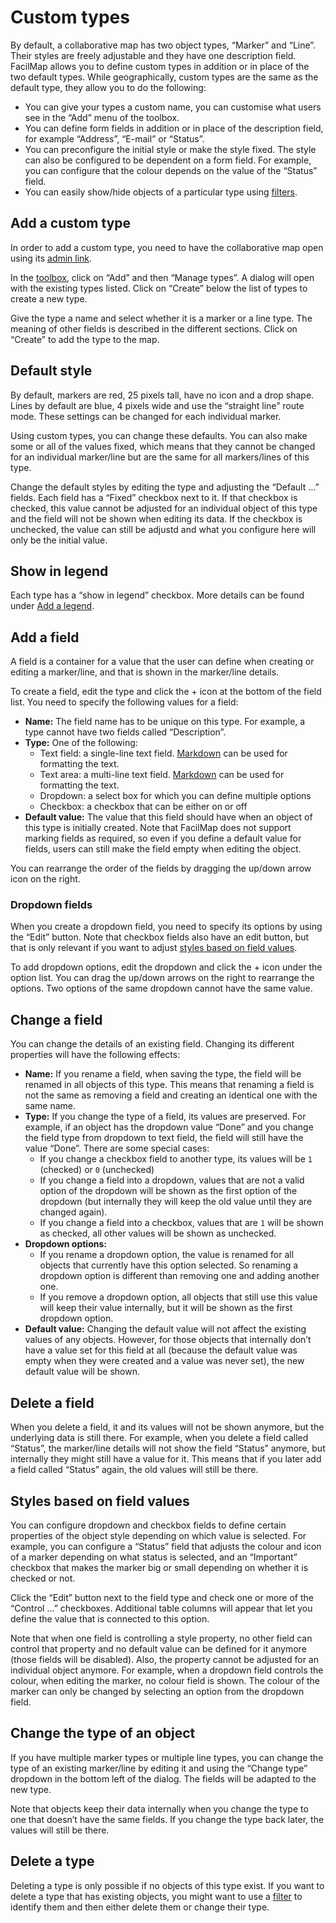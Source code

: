 # Custom types

By default, a collaborative map has two object types, “Marker” and “Line”. Their styles are freely adjustable and they have one description field. FacilMap allows you to define custom types in addition or in place of the two default types. While geographically, custom types are the same as the default type, they allow you to do the following:
* You can give your types a custom name, you can customise what users see in the “Add” menu of the toolbox.
* You can define form fields in addition or in place of the description field, for example “Address”, “E-mail” or “Status”.
* You can preconfigure the initial style or make the style fixed. The style can also be configured to be dependent on a form field. For example, you can configure that the colour depends on the value of the “Status” field.
* You can easily show/hide objects of a particular type using [filters](../filters/).

## Add a custom type

In order to add a custom type, you need to have the collaborative map open using its [admin link](../collaborative/#urls).

In the [toolbox](../ui/#toolbox), click on “Add” and then “Manage types”. A dialog will open with the existing types listed. Click on “Create” below the list of types to create a new type.

Give the type a name and select whether it is a marker or a line type. The meaning of other fields is described in the different sections. Click on “Create” to add the type to the map.

## Default style

By default, markers are red, 25 pixels tall, have no icon and a drop shape. Lines by default are blue, 4 pixels wide and use the “straight line” route mode. These settings can be changed for each individual marker.

Using custom types, you can change these defaults. You can also make some or all of the values fixed, which means that they cannot be changed for an individual marker/line but are the same for all markers/lines of this type.

Change the default styles by editing the type and adjusting the “Default …” fields. Each field has a “Fixed” checkbox next to it. If that checkbox is checked, this value cannot be adjusted for an individual object of this type and the field will not be shown when editing its data. If the checkbox is unchecked, the value can still be adjustd and what you configure here will only be the initial value.

<Screencast :desktop="require('./styles.mp4')" :mobile="require('./styles-mobile.mp4')"></Screencast>

## Show in legend

Each type has a “show in legend” checkbox. More details can be found under [Add a legend](../legend/).

## Add a field

A field is a container for a value that the user can define when creating or editing a marker/line, and that is shown in the marker/line details.

To create a field, edit the type and click the + icon at the bottom of the field list. You need to specify the following values for a field:
* **Name:** The field name has to be unique on this type. For example, a type cannot have two fields called “Description”.
* **Type:** One of the following:
	* Text field: a single-line text field. [Markdown](https://github.com/adam-p/markdown-here/wiki/Markdown-Cheatsheet) can be used for formatting the text.
	* Text area: a multi-line text field. [Markdown](https://github.com/adam-p/markdown-here/wiki/Markdown-Cheatsheet) can be used for formatting the text.
	* Dropdown: a select box for which you can define multiple options
	* Checkbox: a checkbox that can be either on or off
* **Default value:** The value that this field should have when an object of this type is initially created. Note that FacilMap does not support marking fields as required, so even if you define a default value for fields, users can still make the field empty when editing the object.

You can rearrange the order of the fields by dragging the up/down arrow icon on the right.

<Screencast :desktop="require('./field.mp4')" :mobile="require('./field-mobile.mp4')"></Screencast>

### Dropdown fields

When you create a dropdown field, you need to specify its options by using the “Edit” button. Note that checkbox fields also have an edit button, but that is only relevant if you want to adjust [styles based on field values](#styles-based-on-field-values).

To add dropdown options, edit the dropdown and click the + icon under the option list. You can drag the up/down arrows on the right to rearrange the options. Two options of the same dropdown cannot have the same value.

<Screencast :desktop="require('./dropdown.mp4')" :mobile="require('./dropdown-mobile.mp4')"></Screencast>

## Change a field

You can change the details of an existing field. Changing its different properties will have the following effects:
* **Name:** If you rename a field, when saving the type, the field will be renamed in all objects of this type. This means that renaming a field is not the same as removing a field and creating an identical one with the same name.
* **Type:** If you change the type of a field, its values are preserved. For example, if an object has the dropdown value “Done” and you change the field type from dropdown to text field, the field will still have the value “Done”. There are some special cases:
	* If you change a checkbox field to another type, its values will be `1` (checked) or `0` (unchecked)
	* If you change a field into a dropdown, values that are not a valid option of the dropdown will be shown as the first option of the dropdown (but internally they will keep the old value until they are changed again).
	* If you change a field into a checkbox, values that are `1` will be shown as checked, all other values will be shown as unchecked.
* **Dropdown options:**
	* If you rename a dropdown option, the value is renamed for all objects that currently have this option selected. So renaming a dropdown option is different than removing one and adding another one.
	* If you remove a dropdown option, all objects that still use this value will keep their value internally, but it will be shown as the first dropdown option.
* **Default value:** Changing the default value will not affect the existing values of any objects. However, for those objects that internally don’t have a value set for this field at all (because the default value was empty when they were created and a value was never set), the new default value will be shown.

## Delete a field

When you delete a field, it and its values will not be shown anymore, but the underlying data is still there. For example, when you delete a field called “Status”, the marker/line details will not show the field “Status” anymore, but internally they might still have a value for it. This means that if you later add a field called “Status” again, the old values will still be there.

## Styles based on field values

You can configure dropdown and checkbox fields to define certain properties of the object style depending on which value is selected. For example, you can configure a “Status” field that adjusts the colour and icon of a marker depending on what status is selected, and an “Important” checkbox that makes the marker big or small depending on whether it is checked or not.

Click the “Edit” button next to the field type and check one or more of the “Control …” checkboxes. Additional table columns will appear that let you define the value that is connected to this option.

Note that when one field is controlling a style property, no other field can control that property and no default value can be defined for it anymore (those fields will be disabled). Also, the property cannot be adjusted for an individual object anymore. For example, when a dropdown field controls the colour, when editing the marker, no colour field is shown. The colour of the marker can only be changed by selecting an option from the dropdown field.

<Screencast :desktop="require('./field-style.mp4')" :mobile="require('./field-style-mobile.mp4')"></Screencast>

## Change the type of an object

If you have multiple marker types or multiple line types, you can change the type of an existing marker/line by editing it and using the “Change type” dropdown in the bottom left of the dialog. The fields will be adapted to the new type.

Note that objects keep their data internally when you change the type to one that doesn’t have the same fields. If you change the type back later, the values will still be there.

<Screencast :desktop="require('./switch-type.mp4')" :mobile="require('./switch-type-mobile.mp4')"></Screencast>

## Delete a type

Deleting a type is only possible if no objects of this type exist. If you want to delete a type that has existing objects, you might want to use a [filter](../filters) to identify them and then either delete them or change their type.